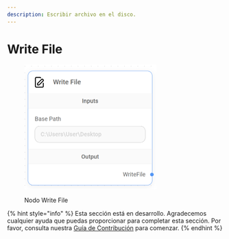 ```yaml
---
description: Escribir archivo en el disco.
---
```


# Write File

<figure><img src="../../../../.gitbook/assets/image (13) (1) (1).png" alt="" width="308"><figcaption><p>Nodo Write File</p></figcaption></figure>

{% hint style="info" %}
Esta sección está en desarrollo. Agradecemos cualquier ayuda que puedas proporcionar para completar esta sección. Por favor, consulta nuestra [Guía de Contribución](../../../../contributing/) para comenzar.
{% endhint %}
